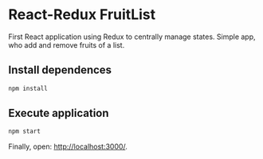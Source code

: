 # React-Redux FruitList

First React application using Redux to centrally manage states. Simple app, who add and remove fruits of a list.

## Install dependences

```sh
npm install
```

## Execute application

```sh
npm start
```

Finally, open: [http://localhost:3000/](http://localhost:3000/).

